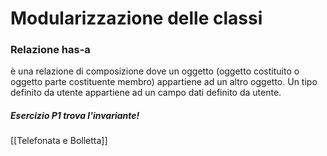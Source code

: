# Modularizzazione delle classi

### Relazione has-a

è una relazione di composizione dove un oggetto (oggetto costituito o oggetto parte costituente membro) appartiene ad un altro oggetto. Un tipo definito da utente appartiene ad un campo dati definito da utente.

##### Esercizio P1 trova l'invariante!
[[Telefonata e Bolletta]]
